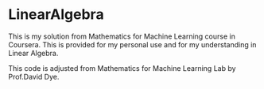 # LinearAlgebra
This is my solution from Mathematics for Machine Learning course in Coursera.
This is provided for my personal use and for my understanding in Linear Algebra. 

This code is adjusted from Mathematics for Machine Learning Lab by Prof.David Dye.
